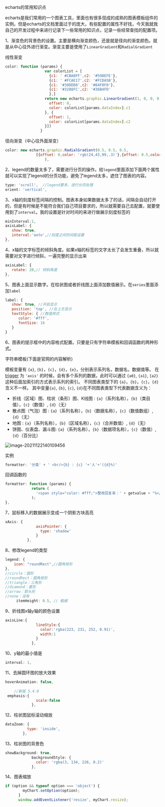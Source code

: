 echarts的常用知识点

echarts是我们常用的一个图表工具，里面也有很多现成的成熟的图表模板组件的实例。但是echarts的文档里面过于的庞大，有些配置的属性不好找，今天我就我自己的开发过程中来进行记录下一些常用的知识点，记录一些经常查找的配置项。

1、渐变色的背景色的设置。主要是横向渐变颜色，还是就是径向的渐变颜色。就是从中心往外进行渐变。渐变主要是使用了`LinearGradient`和`RadialGradient`

线性渐变

```js
color: function (params) {
                  var colorList = [
                    {c1: ' #CBA0FF',c2: '#598EFE'},
                    {c1: ' #FCAE17',c2: '#FCDA5B'},
                    {c1: '#30DDD8',c2: '#84F0F0'}, 
                    {c1: '#3288FC',c2: '#36B4FD'
                    },]
                  return new echarts.graphic.LinearGradient(1, 0, 0, 0, [{ //颜色渐变函数 前四个参数分别表示四个位置依次为左、下、右、上
                    offset: 0,
                    color: colorList[params.dataIndex].c1
                  }, {
                    offset: 1,
                    color: colorList[params.dataIndex].c2
                  }])
                }
```

径向渐变（中心往外面渐变）

```js
color: new echarts.graphic.RadialGradient(0.5, 0.5, 0.5, 
              [{offset: 0,color: 'rgb(24,43,99,.3)'},{offset: 0.5,color: 'rgb(24,43,99,.8)'},{offset: 1,color: baColor}]
                  ),
```

2、legend的数量太多了，需要进行分页的操作。给`legend`里面添加下面两个属性就可以实现了legend的分页功能，避免了legend太多，遮住了图表的内容。

```js
type: 'scroll',  //legend要多，进行分页处理
orient: 'vertical',
```

3、x轴的刻度标签间隔的控制。图表本身如果数据太多了的话，间隔会自动打开的，但是有时候是不能符合我们自己项目要求的，所以就需要自己去配置，就要使用到了`interval`。我的设置是针对时间的来进行做展示刻度标签的

```js
minInterval:1,
axisLabel: {
   show: true,
   interval:'aoto',//刻度之间的间距设置
},
```

4、x轴的文字标签的倾斜角度。如果x轴的标签的文字太长了会发生重叠，所以就需要对文字进行倾斜，一遍完整的显示出来

```js
axisLabel: {
   rotate: 20,// 倾斜角度
},
```

5、图表上面显示数字。在柱状图或者折线图上面添加数值展示。在`series`里面添加`label`

```js
label: {
   show: true, //开启显示
   position: 'top', //在上方显示
   textStyle: { //数值样式
      color: '#fff',
      fontSize: 16
   }
}
```

6、图表的提示框中的内容格式配置。只要是只有字符串模板和回调函数的两种形式。

字符串模板(下面是官网的内容解析)

模板变量有 `{a}`, `{b}`，`{c}`，`{d}`，`{e}`，分别表示系列名，数据名，数据值等。 在 [trigger](https://echarts.apache.org/zh/option.html#tooltip.trigger) 为 `'axis'` 的时候，会有多个系列的数据，此时可以通过 `{a0}`, `{a1}`, `{a2}` 这种后面加索引的方式表示系列的索引。 不同图表类型下的 `{a}`，`{b}`，`{c}`，`{d}` 含义不一样。 其中变量`{a}`, `{b}`, `{c}`, `{d}`在不同图表类型下代表数据含义为：

- 折线（区域）图、柱状（条形）图、K线图 : `{a}`（系列名称），`{b}`（类目值），`{c}`（数值）, `{d}`（无）
- 散点图（气泡）图 : `{a}`（系列名称），`{b}`（数据名称），`{c}`（数值数组）, `{d}`（无）
- 地图 : `{a}`（系列名称），`{b}`（区域名称），`{c}`（合并数值）, `{d}`（无）
- 饼图、仪表盘、漏斗图: `{a}`（系列名称），`{b}`（数据项名称），`{c}`（数值）, `{d}`（百分比）

![image-20211122140109456](D:\LJY\code\dataNote20221010\img\image-20211122140109456.png)

实例

```js
formatter: '分类' + ' <br/>{b} : {c} '+'人'+'({d}%)'
```

回调函数的

```js
formatter: function (params) {
            return (
              '<span style="color: #fff;">整改回复率：' + getvalue + "%</span>"
            );
},
```

7、鼠标移入的数据展示变成一个阴影方块高亮

```js
xAxis: {
              axisPointer: {
                type: 'shadow'
              }
          },
```

8、修改legend的类型

```js
legend: {
    icon: "roundRect",//圆角矩形
},
//circle：圆形
//roundRect：圆角矩形
//triangle：三角形
//diamond：菱形
//arrow：箭头形
//none：没有
     itemHeight: 0.5, // 粗细
```

9、折线图x轴y轴的颜色设置

```js
axisLine:{
              lineStyle:{
                color:'rgba(223, 231, 252, 0.91)',
                width:1
              }
            },
```

10、y轴的最小值是

```js
interval: 1,
```

11、去掉圆环图的放大效果

```js
hoverAnimation: false,
    
    //新版 5.4.0
 emphasis:{
              scale:false
            },
```

12、柱状图鼠标滚动缩放

```js
dataZoom: {
          type: 'inside',
        },
```

13、柱状图的背景色

```js
showBackground: true,
            backgroundStyle: {
              color: 'rgba(3, 134, 226, 0.2)'
            },
```

14、图表缩放

```js
if (option && typeof option === 'object') {
        myChart.setOption(option);
      }
      window.addEventListener('resize', myChart.resize);
```

